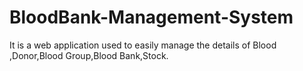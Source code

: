 # BloodBank-Management-System
It is a web application used to easily manage the details of Blood ,Donor,Blood Group,Blood Bank,Stock. 
